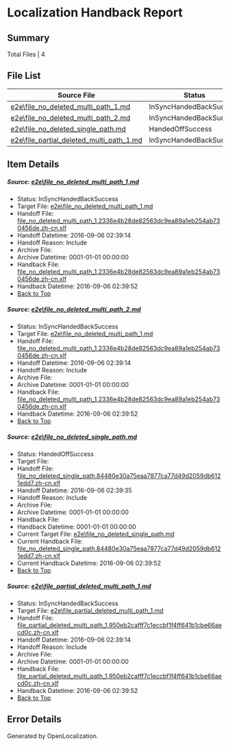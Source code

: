 # <a name='report-top'></a> Localization Handback Report

## Summary
 Total Files | 4

## File List
 Source File | Status | Details 
 ----------- | ------ | ------- 
 [e2e\file_no_deleted_multi_path_1.md](https://github.com/OpenLocalizationTestOrg/ol-test0/blob/5390b767cb979dbf2ac29564c63805fb6b00c132/e2e/file_no_deleted_multi_path_1.md) | InSyncHandedBackSuccess | [Details](#1bc9f512e75ab87301afa70f8ebfcf0961cde2711)
 [e2e\file_no_deleted_multi_path_2.md](https://github.com/OpenLocalizationTestOrg/ol-test0/blob/da4b38f46a4f1edbb8fcb219c7280d21b42eb9ad/e2e/file_no_deleted_multi_path_2.md) | InSyncHandedBackSuccess | [Details](#1bc9f512e75ab87301afa70f8ebfcf0961cde2712)
 [e2e\file_no_deleted_single_path.md](https://github.com/OpenLocalizationTestOrg/ol-test0/blob/da4b38f46a4f1edbb8fcb219c7280d21b42eb9ad/e2e/file_no_deleted_single_path.md) | HandedOffSuccess | [Details](#4358d77dc5ad66b476ec6bb481d47ef2f01467053)
 [e2e\file_partial_deleted_multi_path_1.md](https://github.com/OpenLocalizationTestOrg/ol-test0/blob/5390b767cb979dbf2ac29564c63805fb6b00c132/e2e/file_partial_deleted_multi_path_1.md) | InSyncHandedBackSuccess | [Details](#ce664f3204373a455628be9dcf093b336d635ec14)

## Item Details
##### <a name='1bc9f512e75ab87301afa70f8ebfcf0961cde2711'></a> Source: [e2e\file_no_deleted_multi_path_1.md](https://github.com/OpenLocalizationTestOrg/ol-test0/blob/5390b767cb979dbf2ac29564c63805fb6b00c132/e2e/file_no_deleted_multi_path_1.md)
* Status: InSyncHandedBackSuccess
* Target File: [e2e\file_no_deleted_multi_path_1.md](https://github.com/OpenLocalizationTestOrg/ol-test0-zhcn/blob/7408fee2654351b676611377abfafc8428aa28b9/e2e/file_no_deleted_multi_path_1.md)
* Handoff File: [file_no_deleted_multi_path_1.2336e4b28de82563dc9ea89a1eb254ab730456de.zh-cn.xlf](https://github.com/OpenLocalizationTestOrg/ol-test0-handoff/blob/ce8173677b27a4773ade53d16d2ea0693a9f2b41/ol-handoff/OpenLocalizationTestOrg/ol-test0-zhcn/ci/mt/file_no_deleted_multi_path_1.2336e4b28de82563dc9ea89a1eb254ab730456de.zh-cn.xlf)
* Handoff Datetime: 2016-09-06 02:39:14
* Handoff Reason: Include
* Archive File: 
* Archive Datetime: 0001-01-01 00:00:00
* Handback File: [file_no_deleted_multi_path_1.2336e4b28de82563dc9ea89a1eb254ab730456de.zh-cn.xlf](https://github.com/OpenLocalizationTestOrg/ol-test0-handback/blob/67e827cfa5afa5a15c4708b9cfec76a80ba221c6/ol-handback/OpenLocalizationTestOrg/ol-test0-zhcn/ci/mt/file_no_deleted_multi_path_1.2336e4b28de82563dc9ea89a1eb254ab730456de.zh-cn.xlf)
* Handback Datetime: 2016-09-06 02:39:52
* [Back to Top](#report-top)

##### <a name='1bc9f512e75ab87301afa70f8ebfcf0961cde2712'></a> Source: [e2e\file_no_deleted_multi_path_2.md](https://github.com/OpenLocalizationTestOrg/ol-test0/blob/da4b38f46a4f1edbb8fcb219c7280d21b42eb9ad/e2e/file_no_deleted_multi_path_2.md)
* Status: InSyncHandedBackSuccess
* Target File: [e2e\file_no_deleted_multi_path_1.md](https://github.com/OpenLocalizationTestOrg/ol-test0-zhcn/blob/7408fee2654351b676611377abfafc8428aa28b9/e2e/file_no_deleted_multi_path_1.md)
* Handoff File: [file_no_deleted_multi_path_1.2336e4b28de82563dc9ea89a1eb254ab730456de.zh-cn.xlf](https://github.com/OpenLocalizationTestOrg/ol-test0-handoff/blob/ce8173677b27a4773ade53d16d2ea0693a9f2b41/ol-handoff/OpenLocalizationTestOrg/ol-test0-zhcn/ci/mt/file_no_deleted_multi_path_1.2336e4b28de82563dc9ea89a1eb254ab730456de.zh-cn.xlf)
* Handoff Datetime: 2016-09-06 02:39:14
* Handoff Reason: Include
* Archive File: 
* Archive Datetime: 0001-01-01 00:00:00
* Handback File: [file_no_deleted_multi_path_1.2336e4b28de82563dc9ea89a1eb254ab730456de.zh-cn.xlf](https://github.com/OpenLocalizationTestOrg/ol-test0-handback/blob/67e827cfa5afa5a15c4708b9cfec76a80ba221c6/ol-handback/OpenLocalizationTestOrg/ol-test0-zhcn/ci/mt/file_no_deleted_multi_path_1.2336e4b28de82563dc9ea89a1eb254ab730456de.zh-cn.xlf)
* Handback Datetime: 2016-09-06 02:39:52
* [Back to Top](#report-top)

##### <a name='4358d77dc5ad66b476ec6bb481d47ef2f01467053'></a> Source: [e2e\file_no_deleted_single_path.md](https://github.com/OpenLocalizationTestOrg/ol-test0/blob/da4b38f46a4f1edbb8fcb219c7280d21b42eb9ad/e2e/file_no_deleted_single_path.md)
* Status: HandedOffSuccess
* Target File: 
* Handoff File: [file_no_deleted_single_path.84480e30a75eaa7877ca77d49d2059db6121edd7.zh-cn.xlf](https://github.com/OpenLocalizationTestOrg/ol-test0-handoff/blob/d7fe92bc4a0329b416a0e4c0424b484c9adc8d10/ol-handoff/OpenLocalizationTestOrg/ol-test0-zhcn/ci/mt/file_no_deleted_single_path.84480e30a75eaa7877ca77d49d2059db6121edd7.zh-cn.xlf)
* Handoff Datetime: 2016-09-06 02:39:35
* Handoff Reason: Include
* Archive File: 
* Archive Datetime: 0001-01-01 00:00:00
* Handback File: 
* Handback Datetime: 0001-01-01 00:00:00
* Current Target File: [e2e\file_no_deleted_single_path.md](https://github.com/OpenLocalizationTestOrg/ol-test0-zhcn/blob/7408fee2654351b676611377abfafc8428aa28b9/e2e/file_no_deleted_single_path.md)
* Current Handback File: [file_no_deleted_single_path.84480e30a75eaa7877ca77d49d2059db6121edd7.zh-cn.xlf](https://github.com/OpenLocalizationTestOrg/ol-test0-handback/blob/67e827cfa5afa5a15c4708b9cfec76a80ba221c6/ol-handback/OpenLocalizationTestOrg/ol-test0-zhcn/ci/mt/file_no_deleted_single_path.84480e30a75eaa7877ca77d49d2059db6121edd7.zh-cn.xlf)
* Current Handback Datetime: 2016-09-06 02:39:52
* [Back to Top](#report-top)

##### <a name='ce664f3204373a455628be9dcf093b336d635ec14'></a> Source: [e2e\file_partial_deleted_multi_path_1.md](https://github.com/OpenLocalizationTestOrg/ol-test0/blob/5390b767cb979dbf2ac29564c63805fb6b00c132/e2e/file_partial_deleted_multi_path_1.md)
* Status: InSyncHandedBackSuccess
* Target File: [e2e\file_partial_deleted_multi_path_1.md](https://github.com/OpenLocalizationTestOrg/ol-test0-zhcn/blob/7408fee2654351b676611377abfafc8428aa28b9/e2e/file_partial_deleted_multi_path_1.md)
* Handoff File: [file_partial_deleted_multi_path_1.950eb2cafff7c1eccbf1f4ff641b1cbe66aecd0c.zh-cn.xlf](https://github.com/OpenLocalizationTestOrg/ol-test0-handoff/blob/ce8173677b27a4773ade53d16d2ea0693a9f2b41/ol-handoff/OpenLocalizationTestOrg/ol-test0-zhcn/ci/mt/file_partial_deleted_multi_path_1.950eb2cafff7c1eccbf1f4ff641b1cbe66aecd0c.zh-cn.xlf)
* Handoff Datetime: 2016-09-06 02:39:14
* Handoff Reason: Include
* Archive File: 
* Archive Datetime: 0001-01-01 00:00:00
* Handback File: [file_partial_deleted_multi_path_1.950eb2cafff7c1eccbf1f4ff641b1cbe66aecd0c.zh-cn.xlf](https://github.com/OpenLocalizationTestOrg/ol-test0-handback/blob/67e827cfa5afa5a15c4708b9cfec76a80ba221c6/ol-handback/OpenLocalizationTestOrg/ol-test0-zhcn/ci/mt/file_partial_deleted_multi_path_1.950eb2cafff7c1eccbf1f4ff641b1cbe66aecd0c.zh-cn.xlf)
* Handback Datetime: 2016-09-06 02:39:52
* [Back to Top](#report-top)


## Error Details

Generated by OpenLocalization.
